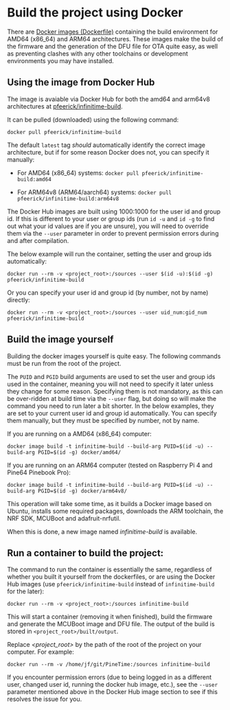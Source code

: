 # Build the project using Docker
There are [Docker images (Dockerfile)](../docker) containing the build environment for AMD64 (x86_64) and ARM64 architectures. These images make the build of the firmware and the generation of the DFU file for OTA quite easy, as well as preventing clashes with any other toolchains or development environments you may have installed.

## Using the image from Docker Hub

The image is avaiable via Docker Hub for both the amd64 and arm64v8 architectures at [pfeerick/infinitime-build](https://hub.docker.com/repository/docker/pfeerick/infinitime-build). 

It can be pulled (downloaded) using the following command:

```
docker pull pfeerick/infinitime-build
```

The default `latest` tag *should* automatically identify the correct image architecture, but if for some reason Docker does not, you can specify it manually:

* For AMD64 (x86_64) systems: `docker pull pfeerick/infinitime-build:amd64`

* For ARM64v8 (ARM64/aarch64) systems: `docker pull pfeerick/infinitime-build:arm64v8`

The Docker Hub images are built using 1000:1000 for the user id and group id. If this is different to your user or group ids (run `id -u` and `id -g` to find out what your id values are if you are unsure), you will need to override them via the `--user` parameter in order to prevent permission errors during and after compilation.

The below example will run the container, setting the user and group ids automatically:

```
docker run --rm -v <project_root>:/sources --user $(id -u):$(id -g) pfeerick/infinitime-build
```

Or you can specify your user id and group id (by number, not by name) directly:

```
docker run --rm -v <project_root>:/sources --user uid_num:gid_num pfeerick/infinitime-build
```

## Build the image yourself
Building the docker images yourself is quite easy. The following commands must be run from the root of the project.

The `PUID` and `PGID` build arguments are used to set the user and group ids used in the container, meaning you will not need to specify it later unless they change for some reason. Specifying them is not mandatory, as this can be over-ridden at build time via the `--user` flag, but doing so will make the command you need to run later a bit shorter. In the below examples, they are set to your current user id and group id automatically. You can specify them manually, but they must be specified by number, not by name.

If you are running on a AMD64 (x86_64) computer: 
```
docker image build -t infinitime-build --build-arg PUID=$(id -u) --build-arg PGID=$(id -g) docker/amd64/
```

If you are running on an ARM64 computer (tested on Raspberry Pi 4 and Pine64 Pinebook Pro):
```
docker image build -t infinitime-build --build-arg PUID=$(id -u) --build-arg PGID=$(id -g) docker/arm64v8/
```

This operation will take some time, as it builds a Docker image based on Ubuntu, installs some required packages, downloads the ARM toolchain, the NRF SDK, MCUBoot and adafruit-nrfutil.

When this is done, a new image named *infinitime-build* is available.

## Run a container to build the project:

The command to run the container is essentially the same, regardless of whether you built it yourself from the dockerfiles, or are using the Docker Hub images (use `pfeerick/infinitime-build` instead of `infinitime-build` for the later):

```
docker run --rm -v <project_root>:/sources infinitime-build
```

This will start a container (removing it when finished), build the firmware and generate the MCUBoot image and DFU file. The output of the build is stored in `<project_root>/built/output`.

Replace *<project_root>* by the path of the root of the project on your computer. For example:

```
docker run --rm -v /home/jf/git/PineTime:/sources infinitime-build
```

If you encounter permission errors (due to being logged in as a different user, changed user id, running the docker hub image, etc.), see the `--user` parameter mentioned above in the Docker Hub image section to see if this resolves the issue for you.
